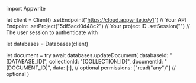 import Appwrite

let client = Client()
    .setEndpoint("https://cloud.appwrite.io/v1") // Your API Endpoint
    .setProject("5df5acd0d48c2") // Your project ID
    .setSession("") // The user session to authenticate with

let databases = Databases(client)

let document = try await databases.updateDocument(
    databaseId: "[DATABASE_ID]",
    collectionId: "[COLLECTION_ID]",
    documentId: "[DOCUMENT_ID]",
    data: [:], // optional
    permissions: ["read("any")"] // optional
)

